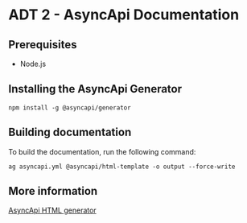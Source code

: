 # ADT 2 - AsyncApi Documentation

## Prerequisites
- Node.js

## Installing the AsyncApi Generator
```
npm install -g @asyncapi/generator
```

## Building documentation

To build the documentation, run the following command:

```
ag asyncapi.yml @asyncapi/html-template -o output --force-write
```

## More information
[AsyncApi HTML generator](https://github.com/asyncapi/html-template)

